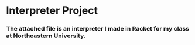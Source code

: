 # Interpreter Project

### The attached file is an interpreter I made in Racket for my class at Northeastern University. 
